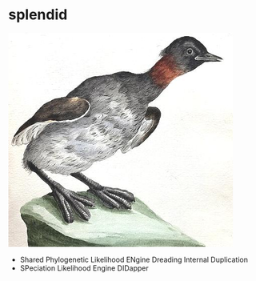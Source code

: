 # splendid

![Didapper](didapper.jpg)

 * Shared Phylogenetic Likelihood ENgine Dreading Internal Duplication
 * SPeciation Likelihood Engine DIDapper
